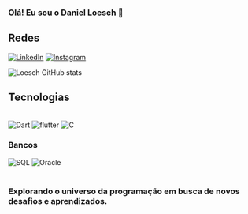 ### Olá! Eu sou o Daniel Loesch 👋

## Redes
[![LinkedIn](https://img.shields.io/badge/LinkedIn-0077B5?style=for-the-badge&logo=linkedin&logoColor=white)](www.linkedin.com/in/loeschdev)
[![Instagram](https://img.shields.io/badge/Instagram-E4405F?style=for-the-badge&logo=instagram&logoColor=white)](https://www.instagram.com/danielloesch_/)

![Loesch GitHub stats](https://github-readme-stats.vercel.app/api?username=LoeschDev&show_icons=true&theme=radical)

## Tecnologias

<div style="display: inline_block"><br/>
<img alt="Dart" src="https://img.shields.io/badge/Dart-0175C2?style=for-the-badge&logo=dart&logoColor=white"/>
<img alt="flutter" src="https://img.shields.io/badge/Flutter-02569B?style=for-the-badge&logo=flutter&logoColor=white"/>
<img alt="C" src="https://img.shields.io/badge/C-00599C?style=for-the-badge&logo=c&logoColor=white"/>

### Bancos
<img alt="SQL" src="https://img.shields.io/badge/MySQL-00000F?style=for-the-badge&logo=mysql&logoColor=white"/>
<img alt="Oracle" src="https://img.shields.io/badge/Oracle-F80000?style=for-the-badge&logo=oracle&logoColor=black"/>
</div><br/>

### Explorando o universo da programação em busca de novos desafios e aprendizados.
